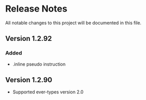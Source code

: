 # Release Notes

All notable changes to this project will be documented in this file.

## Version 1.2.92

### Added

- .inline pseudo instruction

## Version 1.2.90

- Supported ever-types version 2.0
